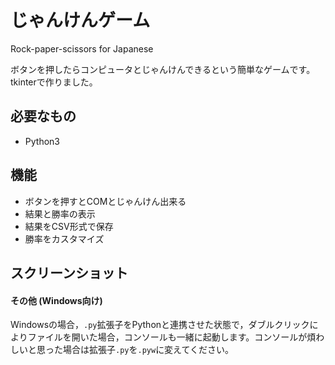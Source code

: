 # じゃんけんゲーム
Rock-paper-scissors for Japanese

ボタンを押したらコンピュータとじゃんけんできるという簡単なゲームです。tkinterで作りました。

## 必要なもの
- Python3

## 機能
- ボタンを押すとCOMとじゃんけん出来る
- 結果と勝率の表示
- 結果をCSV形式で保存
- 勝率をカスタマイズ

## スクリーンショット

#### その他 (Windows向け)
Windowsの場合，`.py`拡張子をPythonと連携させた状態で，ダブルクリックによりファイルを開いた場合，コンソールも一緒に起動します。コンソールが煩わしいと思った場合は拡張子`.py`を`.pyw`に変えてください。
